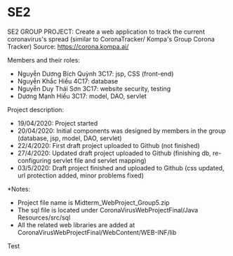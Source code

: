 # SE2
SE2 GROUP PROJECT: Create a web application to track the current coronavirus's spread (similar to CoronaTracker/ Kompa's Group Corona Tracker)
Source: https://corona.kompa.ai/

Members and their roles:
- Nguyễn Dương Bích Quỳnh 3C17: jsp, CSS (front-end)
- Nguyễn Khắc Hiếu 4C17: database
- Nguyễn Duy Thái Sơn 3C17: website security, testing
- Dương Mạnh Hiếu 3C17: model, DAO, servlet

Project description:
- 19/04/2020: Project started
- 20/04/2020: Initial components was designed by members in the group (database, jsp, model, DAO, servlet)
- 22/4/2020: First draft project uploaded to Github (not finished)
- 27/4/2020: Updated draft project uploaded to Github (finishing db, re-configuring servlet file and servlet mapping)
- 03/5/2020: Draft project finished and uploaded to Github (css updated, url protection added, minor problems fixed)

*Notes: 
+ Project file name is Midterm_WebProject_Group5.zip
+ The sql file is located under CoronaVirusWebProjectFinal/Java Resources/src/sql
+ All the related web libraries are added at CoronaVirusWebProjectFinal/WebContent/WEB-INF/lib

Test
